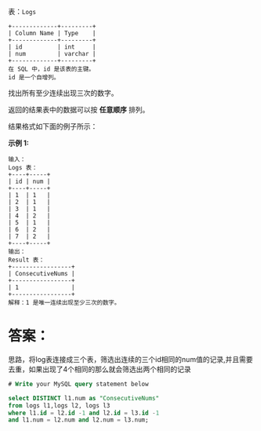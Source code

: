 表：`Logs`

```
+-------------+---------+
| Column Name | Type    |
+-------------+---------+
| id          | int     |
| num         | varchar |
+-------------+---------+
在 SQL 中，id 是该表的主键。
id 是一个自增列。
```

 

找出所有至少连续出现三次的数字。

返回的结果表中的数据可以按 **任意顺序** 排列。

结果格式如下面的例子所示：

 

**示例 1:**

```
输入：
Logs 表：
+----+-----+
| id | num |
+----+-----+
| 1  | 1   |
| 2  | 1   |
| 3  | 1   |
| 4  | 2   |
| 5  | 1   |
| 6  | 2   |
| 7  | 2   |
+----+-----+
输出：
Result 表：
+-----------------+
| ConsecutiveNums |
+-----------------+
| 1               |
+-----------------+
解释：1 是唯一连续出现至少三次的数字。
```



# 答案：

思路，将log表连接成三个表，筛选出连续的三个id相同的num值的记录,并且需要去重，如果出现了4个相同的那么就会筛选出两个相同的记录

```sql
# Write your MySQL query statement below

select DISTINCT l1.num as "ConsecutiveNums"
from logs l1,logs l2, logs l3
where l1.id = l2.id -1 and l2.id = l3.id -1
and l1.num = l2.num and l2.num = l3.num;


```

